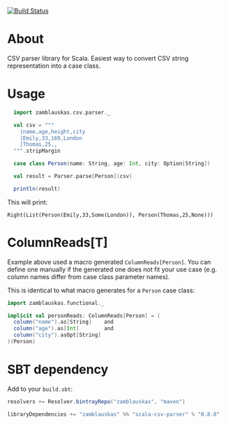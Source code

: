 [![Build Status](https://travis-ci.org/zamblauskas/scala-csv-parser.svg?branch=master)](https://travis-ci.org/zamblauskas/scala-csv-parser)

About
==============================
CSV parser library for Scala.
Easiest way to convert CSV string representation into a case class.

Usage
==============================

``` scala
  import zamblauskas.csv.parser._

  val csv = """
    |name,age,height,city
    |Emily,33,169,London
    |Thomas,25,,
  """.stripMargin

  case class Person(name: String, age: Int, city: Option[String])

  val result = Parser.parse[Person](csv)

  println(result)
```

This will print:
```
Right(List(Person(Emily,33,Some(London)), Person(Thomas,25,None)))
```

ColumnReads[T]
==============================

Example above used a macro generated `ColumnReads[Person]`.
You can define one manually if the generated one does not fit your use case
(e.g. column names differ from case class parameter names).

This is identical to what macro generates for a `Person` case class:
``` scala
import zamblauskas.functional._

implicit val personReads: ColumnReads[Person] = (
  column("name").as[String]    and
  column("age").as[Int]        and
  column("city").asOpt[String]
)(Person)

```

SBT dependency
==============================

Add to your `build.sbt`:

``` scala
resolvers += Resolver.bintrayRepo("zamblauskas", "maven")

libraryDependencies += "zamblauskas" %% "scala-csv-parser" % "0.8.0"
```
